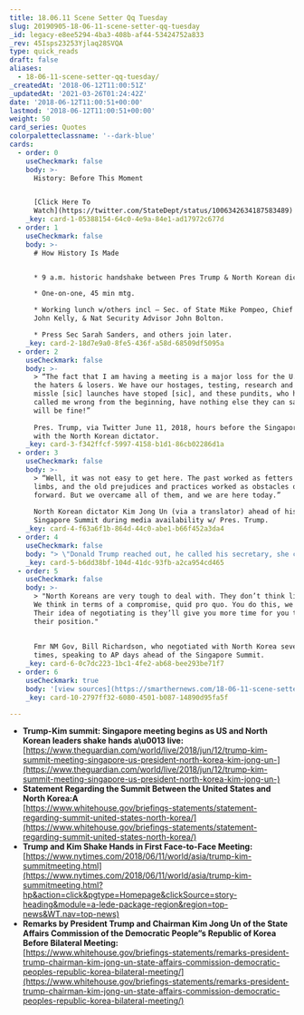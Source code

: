 ```yaml
---
title: 18.06.11 Scene Setter Qq Tuesday
slug: 20190905-18-06-11-scene-setter-qq-tuesday
_id: legacy-e8ee5294-4ba3-408b-af44-53424752a833
_rev: 45Isps23253Yjlaq28SVQA
type: quick_reads
draft: false
aliases:
  - 18-06-11-scene-setter-qq-tuesday/
_createdAt: '2018-06-12T11:00:51Z'
_updatedAt: '2021-03-26T01:24:42Z'
date: '2018-06-12T11:00:51+00:00'
lastmod: '2018-06-12T11:00:51+00:00'
weight: 50
card_series: Quotes
colorpaletteclassname: '--dark-blue'
cards:
  - order: 0
    useCheckmark: false
    body: >-
      History: Before This Moment


      [Click Here To
      Watch](https://twitter.com/StateDept/status/1006342634187583489)
    _key: card-1-05388154-64c0-4e9a-84e1-ad17972c677d
  - order: 1
    useCheckmark: false
    body: >-
      # How History Is Made


      * 9 a.m. historic handshake between Pres Trump & North Korean dictator.

      * One-on-one, 45 min mtg.

      * Working lunch w/others incl – Sec. of State Mike Pompeo, Chief of Staff
      John Kelly, & Nat Security Advisor John Bolton.

      * Press Sec Sarah Sanders, and others join later.
    _key: card-2-18d7e9a0-8fe5-436f-a58d-68509df5095a
  - order: 2
    useCheckmark: false
    body: >-
      > “The fact that I am having a meeting is a major loss for the U.S., say
      the haters & losers. We have our hostages, testing, research and all
      missle [sic] launches have stoped [sic], and these pundits, who have
      called me wrong from the beginning, have nothing else they can say! We
      will be fine!”  
        
      Pres. Trump, via Twitter June 11, 2018, hours before the Singapore Summit
      with the North Korean dictator.
    _key: card-3-f342ffcf-5997-4158-b1d1-86cb02286d1a
  - order: 3
    useCheckmark: false
    body: >-
      > “Well, it was not easy to get here. The past worked as fetters on our
      limbs, and the old prejudices and practices worked as obstacles on our way
      forward. But we overcame all of them, and we are here today.”  
        
      North Korean dictator Kim Jong Un (via a translator) ahead of historic
      Singapore Summit during media availability w/ Pres. Trump.
    _key: card-4-f63a6f1b-864d-44c0-abe1-b66f452a3da4
  - order: 4
    useCheckmark: false
    body: "> \"Donald Trump reached out, he called his secretary, she called me and said a\x18Donald Trump is so proud of you, he likes you a lot.’ And that means a lot. I don’t want to take any credit, we can all take credit and I’m just so glad this is happening.\"  \n  \n  \nDennis Rodman to CNN during Singapore Summit.\n\n[Watch Now](https://www.youtube.com/embed/dAJLJRRJY3E?enablejsapi=1&autoplay=1&rel=0)"
    _key: card-5-b6dd38bf-104d-41dc-93fb-a2ca954cd465
  - order: 5
    useCheckmark: false
    body: >-
      > "North Koreans are very tough to deal with. They don’t think like we do.
      We think in terms of a compromise, quid pro quo. You do this, we do that.
      Their idea of negotiating is they’ll give you more time for you to get to
      their position."  
        
        
      Fmr NM Gov, Bill Richardson, who negotiated with North Korea several
      times, speaking to AP days ahead of the Singapore Summit.
    _key: card-6-0c7dc223-1bc1-4fe2-ab68-bee293be71f7
  - order: 6
    useCheckmark: true
    body: '[view sources](https://smarthernews.com/18-06-11-scene-setter-qq-tuesday/)'
    _key: card-10-2797ff32-6080-4501-b087-14890d95fa5f

---
```

* **Trump-Kim summit: Singapore meeting begins as US and North Korean leaders shake hands a\u0013 live:**  
[https://www.theguardian.com/world/live/2018/jun/12/trump-kim-summit-meeting-singapore-us-president-north-korea-kim-jong-un-](https://www.theguardian.com/world/live/2018/jun/12/trump-kim-summit-meeting-singapore-us-president-north-korea-kim-jong-un-)
* **Statement Regarding the Summit Between the United States and North Korea:A**  
[https://www.whitehouse.gov/briefings-statements/statement-regarding-summit-united-states-north-korea/](https://www.whitehouse.gov/briefings-statements/statement-regarding-summit-united-states-north-korea/)
* **Trump and Kim Shake Hands in First Face-to-Face Meeting:**  
[https://www.nytimes.com/2018/06/11/world/asia/trump-kim-summitmeeting.html](https://www.nytimes.com/2018/06/11/world/asia/trump-kim-summitmeeting.html?hp&action=click&pgtype=Homepage&clickSource=story-heading&module=a-lede-package-region&region=top-news&WT.nav=top-news)
* **Remarks by President Trump and Chairman Kim Jong Un of the State Affairs Commission of the Democratic People”s Republic of Korea Before Bilateral Meeting:**  
[https://www.whitehouse.gov/briefings-statements/remarks-president-trump-chairman-kim-jong-un-state-affairs-commission-democratic-peoples-republic-korea-bilateral-meeting/](https://www.whitehouse.gov/briefings-statements/remarks-president-trump-chairman-kim-jong-un-state-affairs-commission-democratic-peoples-republic-korea-bilateral-meeting/)